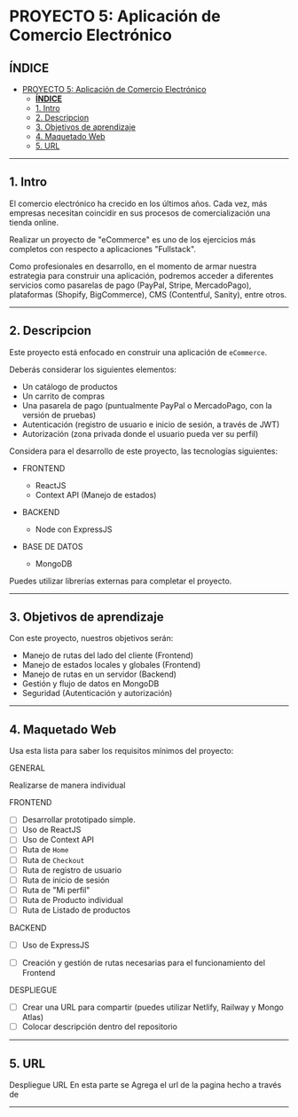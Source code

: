 
# PROYECTO 5: Aplicación de Comercio Electrónico

## **ÍNDICE**

- [PROYECTO 5: Aplicación de Comercio Electrónico](#proyecto-5-aplicación-de-comercio-electrónico)
  - [**ÍNDICE**](#índice)
  - [1. Intro](#1-intro)
  - [2. Descripcion](#2-descripcion)
  - [3. Objetivos de aprendizaje](#3-objetivos-de-aprendizaje)
  - [4. Maquetado Web](#4-maquetado-web)
  - [5. URL](#5-url)
  
****

## 1. Intro

El comercio electrónico ha crecido en los últimos años. Cada vez, más empresas necesitan coincidir en sus procesos de comercialización una tienda online.

Realizar un proyecto de "eCommerce" es uno de los ejercicios más completos con respecto a aplicaciones "Fullstack". 

Como profesionales en desarrollo, en el momento de armar nuestra estrategia para construir una aplicación, podremos acceder a diferentes servicios como pasarelas de pago (PayPal, Stripe, MercadoPago), plataformas (Shopify, BigCommerce), CMS (Contentful, Sanity), entre otros.


****

## 2. Descripcion

Este proyecto está enfocado en construir una aplicación de `eCommerce`.

Deberás considerar los siguientes elementos:

- Un catálogo de productos
- Un carrito de compras
- Una pasarela de pago (puntualmente PayPal o MercadoPago, con la versión de pruebas)
- Autenticación (registro de usuario e inicio de sesión, a través de JWT)
- Autorización (zona privada donde el usuario pueda ver su perfil)

Considera para el desarrollo de este proyecto, las tecnologías siguientes:

- FRONTEND
    - ReactJS
    - Context API (Manejo de estados)

- BACKEND
    - Node con ExpressJS

- BASE DE DATOS
    - MongoDB

Puedes utilizar librerías externas para completar el proyecto.

****

## 3. Objetivos de aprendizaje

Con este proyecto, nuestros objetivos serán:

- Manejo de rutas del lado del cliente (Frontend)
- Manejo de estados locales y globales (Frontend)
- Manejo de rutas en un servidor (Backend)
- Gestión y flujo de datos en MongoDB
- Seguridad (Autenticación y autorización)

****

## 4. Maquetado Web

Usa esta lista para saber los requisitos mínimos del proyecto:

GENERAL

Realizarse de manera individual

FRONTEND
- [ ] Desarrollar prototipado simple.
- [ ] Uso de ReactJS
- [ ] Uso de Context API
- [ ] Ruta de `Home`
- [ ] Ruta de `Checkout`
- [ ] Ruta de registro de usuario
- [ ] Ruta de inicio de sesión
- [ ] Ruta de "Mi perfil"
- [ ] Ruta de Producto individual
- [ ] Ruta de Listado de productos

BACKEND
- [ ] Uso de ExpressJS
- [ ] Creación y gestión de rutas necesarias para el funcionamiento del Frontend


DESPLIEGUE
- [ ] Crear una URL para compartir (puedes utilizar Netlify, Railway y Mongo Atlas)
- [ ] Colocar descripción dentro del repositorio

****

## 5. URL
Despliegue URL En esta parte se Agrega el url de la pagina hecho a través de 

****